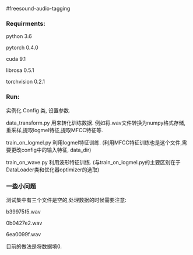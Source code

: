 #freesound-audio-tagging

### Requirments:

python 3.6

pytorch 0.4.0

cuda 9.1

librosa 0.5.1

torchvision 0.2.1

### Run:

实例化 Config 类, 设置参数.

data_transform.py 用来转化训练数据.
例如将.wav文件转换为numpy格式存储,重采样,提取logmel特征,提取MFCC特征等.

train_on_logmel.py
利用logmel特征训练. (利用MFCC特征训练也是这个文件,需要更改config中的输入特征,
data_dir)

train_on_wave.py
利用波形特征训练.
(与train_on_logmel.py的主要区别在于DataLoader类和优化器optimizer的选取)


### 一些小问题

测试集中有三个文件是空的,处理数据的时候需要注意:

b39975f5.wav

0b0427e2.wav

6ea0099f.wav

目前的做法是将数据填0.
